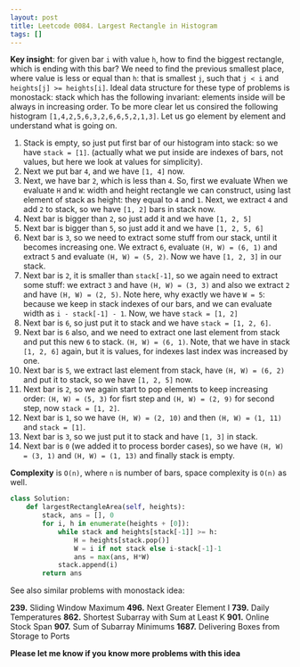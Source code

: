```yaml
---
layout: post
title: Leetcode 0084. Largest Rectangle in Histogram
tags: []
---
```


**Key insight**: for given bar `i` with value `h`, how to find the biggest rectangle, which is ending with this bar?  We need to find the previous smallest place, where value is less or equal than `h`: that is smallest `j`, such that `j < i` and `heights[j] >= heights[i]`. Ideal data structure for these type of problems is monostack: stack which has the following invariant: elements inside will be always in increasing order. To be more clear let us consired the following histogram `[1,4,2,5,6,3,2,6,6,5,2,1,3]`. Let us go element by element and understand what is going on.

1. Stack is empty, so just put first bar of our histogram into stack: so we have `stack = [1]`. (actually what we put inside are indexes of bars, not values, but here we look at values for simplicity).
2. Next we put bar `4`, and we have `[1, 4]` now. 
3. Next, we have bar `2`, which is less than `4`. So, first we evaluate When we evaluate `H` and `W`: width and height rectangle we can construct, using last element of stack as height: they equal to `4` and `1`. Next, we extract `4` and add `2` to stack, so we have `[1, 2]` bars in stack now.
4. Next bar is bigger than `2`, so just add it and we have `[1, 2, 5]`
5. Next bar is bigger than `5`, so just add it and we have `[1, 2, 5, 6]`
6. Next bar is `3`, so we need to extract some stuff from our stack, until it becomes increasing one. We extract `6`, evaluate `(H, W) = (6, 1)` and extract `5` and evaluate `(H, W) = (5, 2)`. Now we have `[1, 2, 3]` in our stack.
7. Next bar is `2`, it is smaller than `stack[-1]`, so we again need to extract some stuff: we extract `3` and have  `(H, W) = (3, 3)` and also we extract `2` and have  `(H, W) = (2, 5)`. Note here, why exactly we have `W = 5`: because we keep in stack indexes of our bars, and we can evaluate width as `i - stack[-1] - 1`. Now, we have `stack = [1, 2]`
8. Next bar is `6`, so just put it to stack and we have `stack = [1, 2, 6]`.
9. Next bar is `6` also, and we need to extract one last element from stack and put this new `6` to stack. `(H, W) = (6, 1)`. Note, that we have in stack `[1, 2, 6]` again, but it is values, for indexes last index was increased by one.
10. Next bar is `5`, we extract last element from stack, have `(H, W) = (6, 2)` and put it to stack, so we have `[1, 2, 5]` now.
11. Next bar is `2`, so we again start to pop elements to keep increasing order: `(H, W) = (5, 3)` for fisrt step and `(H, W) = (2, 9)` for second step, now `stack = [1, 2]`.
12. Next bar is `1`, so we have `(H, W) = (2, 10)` and then `(H, W) = (1, 11)` and `stack = [1]`.
13. Next bar is `3`, so we just put it to stack and have `[1, 3]` in stack.
14. Next bar is `0` (we added it to process border cases), so we have `(H, W) = (3, 1)` and `(H, W) = (1, 13)` and finally stack is empty.

**Complexity** is `O(n)`, where `n` is number of bars, space complexity is `O(n)` as well.

```python
class Solution:
    def largestRectangleArea(self, heights):
        stack, ans = [], 0
        for i, h in enumerate(heights + [0]):
            while stack and heights[stack[-1]] >= h:
                H = heights[stack.pop()]
                W = i if not stack else i-stack[-1]-1
                ans = max(ans, H*W)
            stack.append(i)
        return ans
```

See also similar problems with monostack idea:

**239.** Sliding Window Maximum
**496.** Next Greater Element I
**739.** Daily Temperatures
**862.** Shortest Subarray with Sum at Least K
**901.** Online Stock Span
**907.** Sum of Subarray Minimums
**1687.** Delivering Boxes from Storage to Ports

**Please let me know if you know more problems with this idea**
